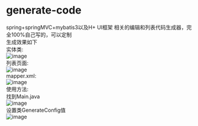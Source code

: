 # generate-code
spring+springMVC+mybatis3以及H+ UI框架 相关的编辑和列表代码生成器，完全100%自己写的，可以定制<br/>
生成效果如下<br/>
实体类:<br/>
![image](https://github.com/quanzhian/generate-code/blob/master/QQ%E6%88%AA%E5%9B%BE20160711142845.png)<br/>
列表页面:<br/>
![image](https://github.com/quanzhian/generate-code/blob/master/QQ%E6%88%AA%E5%9B%BE20160711142856.png)<br/>
mapper.xml:<br/>
![image](https://github.com/quanzhian/generate-code/blob/master/QQ%E6%88%AA%E5%9B%BE20160711142939.png)<br/>
使用方法:<br/>
找到Main.java<br/>
![image](https://github.com/quanzhian/generate-code/blob/master/QQ%E6%88%AA%E5%9B%BE20160711130703.png)<br/>
设置类GenerateConfig值<br/>
![image](https://github.com/quanzhian/generate-code/blob/master/QQ%E6%88%AA%E5%9B%BE20160711130742.png)
